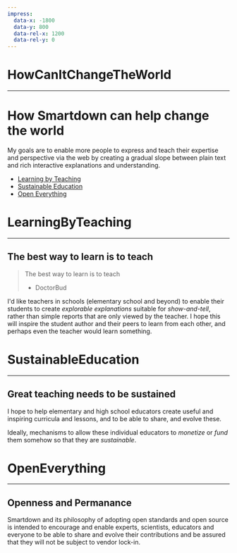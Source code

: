 ```yaml
---
impress:
  data-x: -1800
  data-y: 800
  data-rel-x: 1200
  data-rel-y: 0
---
```


# HowCanItChangeTheWorld
---

# How Smartdown can help change the world

My goals are to enable more people to express and teach their expertise and perspective via the web by creating a gradual slope between plain text and rich interactive explanations and understanding.

- [Learning by Teaching](:@LearningByTeaching)
- [Sustainable Education](:@SustainableEducation)
- [Open Everything](:@OpenEverything)

# LearningByTeaching
---

## The best way to learn is to teach

> The best way to learn is to teach
> - DoctorBud

I'd like teachers in schools (elementary school and beyond) to enable their students to create *explorable explanations* suitable for *show-and-tell*, rather than simple reports that are only viewed by the teacher. I hope this will inspire the student author and their peers to learn from each other, and perhaps even the teacher would learn something.


# SustainableEducation
---

## Great teaching needs to be sustained

I hope to help elementary and high school educators create useful and inspiring curricula and lessons, and to be able to share, and evolve these.

Ideally, mechanisms to allow these individual educators to *monetize* or *fund* them somehow so that they are *sustainable*.


# OpenEverything
---

## Openness and Permanance

Smartdown and its philosophy of adopting open standards and open source is intended to encourage and enable experts, scientists, educators and everyone to be able to share and evolve their contributions and be assured that they will not be subject to vendor lock-in.


